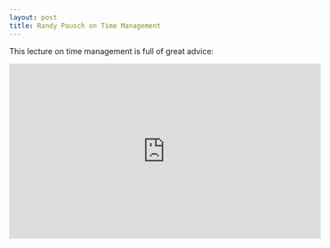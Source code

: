```yaml
---
layout: post
title: Randy Pausch on Time Management
---
```

This lecture on time management is full of great advice:
<iframe width="560" height="315" src="https://www.youtube.com/embed/oTugjssqOT0" frameborder="0" allow="autoplay; encrypted-media" allowfullscreen></iframe>
